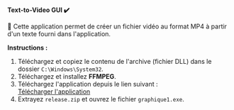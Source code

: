 **Text-to-Video GUI ✔️**

🎥 Cette application permet de créer un fichier vidéo au format MP4 à partir d'un texte fourni dans l'application.

**Instructions :**

1. Téléchargez et copiez le contenu de l'archive (fichier DLL) dans le dossier `C:\Windows\System32`.
2. Téléchargez et installez **FFMPEG**.
3. Téléchargez l'application depuis le lien suivant :  
   [Télécharger l'application](https://drive.google.com/file/d/1YfCEUuO5Y7ao1p5ZFgOjhzunUFIt_jmB/view?usp=sharing)
4. Extrayez `release.zip` et ouvrez le fichier `graphique1.exe`.
